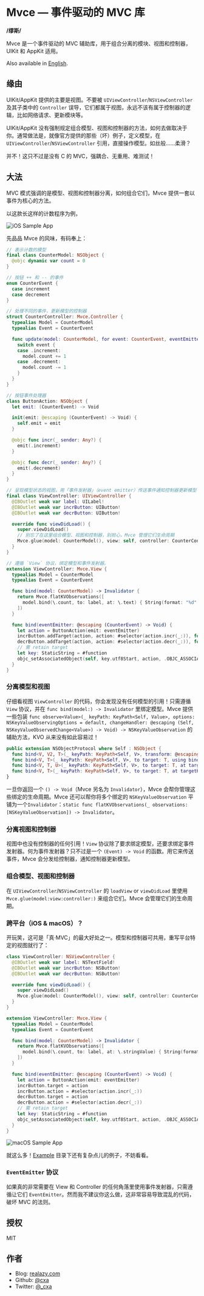 # Mvce — 事件驱动的 MVC 库

**/缪斯/**

Mvce 是一个事件驱动的 MVC 辅助库，用于组合分离的模块、视图和控制器，UIKit 和 AppKit 适用。

Also available in [English](README.md).

## 缘由

UIKit/AppKit 提供的主要是视图。不要被 `UIViewController`/`NSViewController` 及其子类中的 `Controller` 误导，它们都属于视图，永远不该有属于控制器的逻辑，比如网络请求、更新模块等。

UIKit/AppKit 没有强制规定组合模型、视图和控制器的方法，如何去做取决于你。通常做法是，就像官方提供的那些（坏）例子，定义模型，在 `UIViewController`/`NSViewController` 引用，直接操作模型。如丝般……柔滑？

并不！这只不过是没有 C 的 MVC，强耦合、无重用、难测试！

## 大法

MVC 模式强调的是模型、视图和控制器分离，如何组合它们，Mvce 提供一套以事件为核心的方法。

以这款长这样的计数程序为例，

![iOS Sample App](Assets/iOSCounterApp.png)

先品品 Mvce 的风味，有码奉上：

```swift
// 表示计数的模型
final class CounterModel: NSObject {
  @objc dynamic var count = 0
}

// 按钮 ++ 和 -- 的事件
enum CounterEvent {
  case increment
  case decrement
}

// 处理不同的事件，更新模型的控制器
struct CounterController: Mvce.Controller {
  typealias Model = CounterModel
  typealias Event = CounterEvent

  func update(model: CounterModel, for event: CounterEvent, eventEmitter: @escaping (Event) -> Void) {
    switch event {
    case .increment:
      model.count += 1
    case .decrement:
      model.count -= 1
    }
  }
}

// 按钮事件处理器
class ButtonAction: NSObject {
  let emit: (CounterEvent) -> Void

  init(emit: @escaping (CounterEvent) -> Void) {
    self.emit = emit
  }

  @objc func incr(_ sender: Any?) {
    emit(.increment)
  }

  @objc func decr(_ sender: Any?) {
    emit(.decrement)
  }
}

// 呈现模型状态的视图，用「事件发射器」（event emitter）传送事件通知控制器更新模型
final class ViewController: UIViewController {
  @IBOutlet weak var label: UILabel!
  @IBOutlet weak var incrButton: UIButton!
  @IBOutlet weak var decrButton: UIButton!

  override func viewDidLoad() {
    super.viewDidLoad()
    // 别忘了在这里组合模型、视图和控制器，别担心，Mvce 管理它们生命周期
    Mvce.glue(model: CounterModel(), view: self, controller: CounterController())
  }
}

// 遵循 `View` 协议，绑定模型和事件发射器。
extension ViewController: Mvce.View {
  typealias Model = CounterModel
  typealias Event = CounterEvent

  func bind(model: CounterModel) -> Invalidator {
    return Mvce.flatKVObservations([
      model.bind(\.count, to: label, at: \.text) { String(format: "%d", $0) }
    ])
  }

  func bind(eventEmitter: @escaping (CounterEvent) -> Void) {
    let action = ButtonAction(emit: eventEmitter)
    incrButton.addTarget(action, action: #selector(action.incr(_:)), for: .touchUpInside)
    decrButton.addTarget(action, action: #selector(action.decr(_:)), for: .touchUpInside)
    // 需 retain target
    let key: StaticString = #function
    objc_setAssociatedObject(self, key.utf8Start, action, .OBJC_ASSOCIATION_RETAIN_NONATOMIC)
  }
}
```

### 分离模型和视图

仔细看视图 `ViewController` 的代码，你会发现没有任何模型的引用！只需遵循 `View` 协议，并在 `func bind(model:) -> Invalidator` 里绑定模型。Mvce 提供一些包装 `func observe<Value>(_ keyPath: KeyPath<Self, Value>, options: NSKeyValueObservingOptions = default, changeHandler: @escaping (Self, NSKeyValueObservedChange<Value>) -> Void) -> NSKeyValueObservation` 的辅助方法，KVO 从来没有如此容易过！

```swift
public extension NSObjectProtocol where Self : NSObject {
  func bind<V, V2, T>(_ keyPath: KeyPath<Self, V>, transform: @escaping (V) -> V2, to target: T, using binder: @escaping (T, V2) -> Void) -> NSKeyValueObservation
  func bind<V, T>(_ keyPath: KeyPath<Self, V>, to target: T, using binder: @escaping (T, V) -> Void) -> NSKeyValueObservation
  func bind<V, T, U>(_ keyPath: KeyPath<Self, V>, to target: T, at targetKeyPath: ReferenceWritableKeyPath<T, U>, transform: @escaping (V) -> U) -> NSKeyValueObservation
  func bind<V, T>(_ keyPath: KeyPath<Self, V>, to target: T, at targetKeyPath: ReferenceWritableKeyPath<T, V>) -> NSKeyValueObservation
}
```

一旦你返回一个 `() -> Void`（Mvce 另名为 `Invalidator`），Mvce 会帮你管理这些绑定的生命周期。Mvce 还可以帮你将多个绑定的 `NSKeyValueObservation` 平铺为一个`Invalidator`：`static func flatKVObservations(_ observations: [NSKeyValueObservation]) -> Invalidator`。

### 分离视图和控制器

视图中也没有控制器的任何引用！`View` 协议除了要求绑定模型，还要求绑定事件发射器。何为事件发射器？只不过是一个 `(Event) -> Void` 的函数。用它来传送事件，Mvce 会分发给控制器，通知控制器更新模型。

### 组合模型、视图和控制器

在 `UIViewController`/`NSViewController` 的 `loadView` or `viewDidLoad` 里使用 `Mvce.glue(model:view:controller:)` 来组合它们。Mvce 会管理它们的生命周期。

### 跨平台（iOS & macOS）？

开玩笑，这可是「真·MVC」的最大好处之一。模型和控制器可共用，重写平台特定的视图就行了：

```swift
class ViewController: NSViewController {
  @IBOutlet weak var label: NSTextField!
  @IBOutlet weak var incrButton: NSButton!
  @IBOutlet weak var decrButton: NSButton!

  override func viewDidLoad() {
    super.viewDidLoad()
    Mvce.glue(model: CounterModel(), view: self, controller: CounterController())
  }
}

extension ViewController: Mvce.View {
  typealias Model = CounterModel
  typealias Event = CounterEvent

  func bind(model: CounterModel) -> Invalidator {
    return Mvce.flatKVObservations([
      model.bind(\.count, to: label, at: \.stringValue) { String(format: "%d", $0) }
    ])
  }

  func bind(eventEmitter: @escaping (CounterEvent) -> Void) {
    let action = ButtonAction(emit: eventEmitter)
    incrButton.target = action
    incrButton.action = #selector(action.incr(_:))
    decrButton.target = action
    decrButton.action = #selector(action.decr(_:))
    // 需 retain target
    let key: StaticString = #function
    objc_setAssociatedObject(self, key.utf8Start, action, .OBJC_ASSOCIATION_RETAIN_NONATOMIC)
  }
}
```

![macOS Sample App](Assets/macOSCounterApp.png)

就这么多！[Example](Example) 目录下还有复杂点儿的例子，不妨看看。

### `EventEmitter` 协议

如果真的非常需要在 View 和 Controller 的任何角落里使用事件发射器，只需遵循让它们 `EventEmitter`。然而我不建议你这么做，这非常容易导致混乱的代码，破坏 MVC 的法则。

## 授权

MIT

## 作者

- Blog: [realazy.com](https://realazy.com)
- Github: [@cxa](https://github.com/cxa)
- Twitter: [@\_cxa](https://twitter.com/_cxa)

